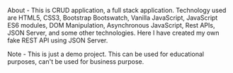 About - This is CRUD application, a full stack application. Technology used are HTML5, CSS3, Bootstrap Bootswatch, Vanilla JavaScript, JavaScript ES6 modules, DOM Manipulation, Asynchronous JavaScript, Rest APIs, JSON Server, and some other technologies. Here I have created my own fake REST API using JSON Server.

Note - This is just a demo project. This can be used for educational purposes, can't be used for business purpose. 